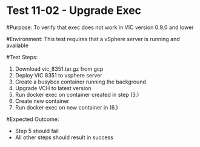 Test 11-02 - Upgrade Exec
=======

#Purpose:
To verify that exec does not work in VIC version 0.9.0 and lower

#Environment:
This test requires that a vSphere server is running and available

#Test Steps:
1. Download vic_8351.tar.gz from gcp
2. Deploy VIC 8351 to vsphere server
3. Create a busybox container running the background
4. Upgrade VCH to latest version
5. Run docker exec on container created in step (3.)
6. Create new container
7. Run docker exec on new container in (6.)

#Expected Outcome:
* Step 5 should fail
* All other steps should result in success
